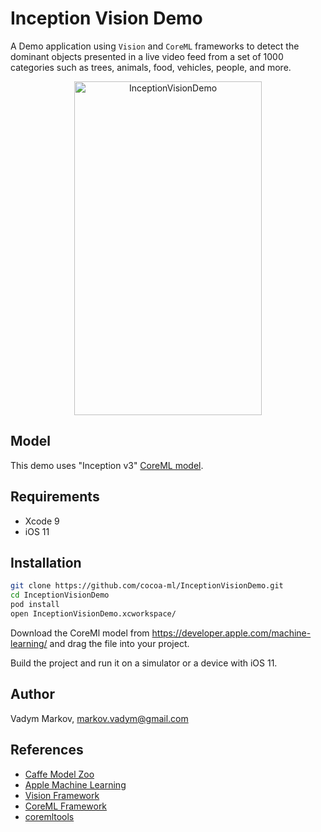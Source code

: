 # Inception Vision Demo

A Demo application using `Vision` and `CoreML` frameworks to detect the
dominant objects presented in a live video feed from a set of 1000 categories
such as trees, animals, food, vehicles, people, and more.

<div align="center">
<img src="https://github.com/cocoa-ml/InceptionVisionDemo/blob/master/Screenshot.png" alt="InceptionVisionDemo" width="300" height="534" />
</div>

## Model

This demo uses "Inception v3" [CoreML model](https://developer.apple.com/machine-learning/).

## Requirements

- Xcode 9
- iOS 11

## Installation

```sh
git clone https://github.com/cocoa-ml/InceptionVisionDemo.git
cd InceptionVisionDemo
pod install
open InceptionVisionDemo.xcworkspace/
```

Download the CoreMl model from https://developer.apple.com/machine-learning/
and drag the file into your project.

Build the project and run it on a simulator or a device with iOS 11.

## Author

Vadym Markov, markov.vadym@gmail.com

## References
- [Caffe Model Zoo](https://github.com/caffe2/caffe2/wiki/Model-Zoo)
- [Apple Machine Learning](https://developer.apple.com/machine-learning/)
- [Vision Framework](https://developer.apple.com/documentation/vision)
- [CoreML Framework](https://developer.apple.com/documentation/coreml)
- [coremltools](https://pypi.python.org/pypi/coremltools)

